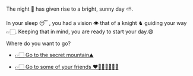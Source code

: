 The night 🌃 has given rise to a bright, sunny day ⛅.

In your sleep 😴 , you had a vision 👁️ that of a knight ♞ guiding your way 👉🏻. Keeping that in mind, you are ready to start your day.😄

Where do you want to go? 

  -  [ 👉🏻 Go to the secret mountain⛰️](3.md)

 -   [👉🏻 Go to some of your friends ❤️🧍🏻‍♀️🧍🏻‍♂️](3-A.md)